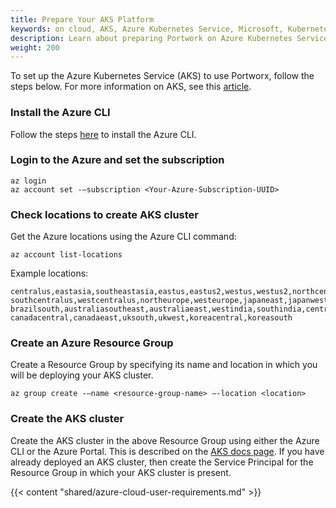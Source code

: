 ```yaml
---
title: Prepare Your AKS Platform
keywords: on cloud, AKS, Azure Kubernetes Service, Microsoft, Kubernetes, k8s
description: Learn about preparing Portwork on Azure Kubernetes Service.
weight: 200
---
```


To set up the Azure Kubernetes Service (AKS) to use Portworx, follow the steps below. For more information on AKS, see this [article](https://docs.microsoft.com/en-us/azure/aks/intro-kubernetes).

### Install the Azure CLI

Follow the steps [here](https://docs.microsoft.com/en-us/cli/azure/install-azure-cli?view=azure-cli-latest) to install the Azure CLI.

### Login to the Azure and set the subscription

```text
az login
az account set -–subscription <Your-Azure-Subscription-UUID>
```

### Check locations to create AKS cluster

Get the Azure locations using the Azure CLI command:

```text
az account list-locations
```

Example locations:
```
centralus,eastasia,southeastasia,eastus,eastus2,westus,westus2,northcentralus
southcentralus,westcentralus,northeurope,westeurope,japaneast,japanwest
brazilsouth,australiasoutheast,australiaeast,westindia,southindia,centralindia
canadacentral,canadaeast,uksouth,ukwest,koreacentral,koreasouth
```

### Create an Azure Resource Group
Create a Resource Group by specifying its name and location in which you will be deploying your AKS cluster.
```text
az group create -–name <resource-group-name> –-location <location>
```

### Create the AKS cluster

Create the AKS cluster in the above Resource Group using either the Azure CLI or the Azure Portal. This is described on the [AKS docs page](https://docs.microsoft.com/en-us/azure/aks/). If you have already deployed an AKS cluster, then create the Service Principal for the Resource Group in which your AKS cluster is present.

{{< content "shared/azure-cloud-user-requirements.md" >}}